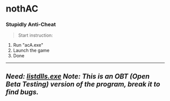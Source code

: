 # nothAC
### Stupidly Anti-Cheat

> Start instruction:
1. Run "acA.exe"
2. Launch the game 
3. Done
----------------------------------------------------------------------------------
*Need: [listdlls.exe](https://docs.microsoft.com/en-us/sysinternals/downloads/listdlls)*
*Note: This is an OBT (Open Beta Testing) version of the program, break it to find bugs.*
----------------------------------------------------------------------------------
